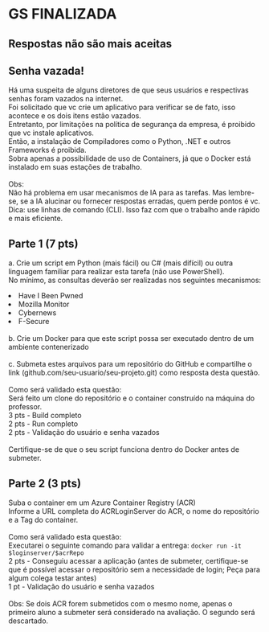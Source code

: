 # GS FINALIZADA
## Respostas não são mais aceitas

## Senha vazada!

Há uma suspeita de alguns diretores de que seus usuários e respectivas senhas foram vazados na internet.<br />
Foi solicitado que vc crie um aplicativo para verificar se de fato, isso acontece e os dois itens estão vazados.<br />
Entretanto, por limitações na política de segurança da empresa, é proibido que vc instale aplicativos. <br />
Então, a instalação de Compiladores como o Python, .NET e outros Frameworks é proibida. <br />
Sobra apenas a possibilidade de uso de Containers, já que o Docker está instalado em suas estações de trabalho. <br />
<br />
Obs:<br />
Não há problema em usar mecanismos de IA para as tarefas. Mas lembre-se, se a IA alucinar ou fornecer respostas erradas, quem perde pontos é vc.<br />
Dica: use linhas de comando (CLI). Isso faz com que o trabalho ande rápido e mais eficiente. <br />

## Parte 1 (7 pts)
a. Crie um script em Python (mais fácil) ou C# (mais difícil) ou outra linguagem familiar para realizar esta tarefa (não use PowerShell).<br />
No mínimo, as consultas deverão ser realizadas nos seguintes mecanismos:<br />
<li>Have I Been Pwned
<li>Mozilla Monitor
<li>Cybernews
<li>F-Secure<br /><br />
b. Crie um Docker para que este script possa ser executado dentro de um ambiente contenerizado<br /><br />
c. Submeta estes arquivos para um repositório do GitHub e compartilhe o link (github.com/seu-usuario/seu-projeto.git) como resposta desta questão.<br />
<br />
Como será validado esta questão:<br />
Será feito um clone do repositório e o container construído na máquina do professor.<br />
3 pts - Build completo<br />
2 pts - Run completo<br />
2 pts - Validação do usuário e senha vazados<br />
<br />
Certifique-se de que o seu script funciona dentro do Docker antes de submeter.<br />

## Parte 2 (3 pts)
Suba o container em um Azure Container Registry (ACR)<br />
Informe a URL completa do ACRLoginServer do ACR, o nome do repositório e a Tag do container.<br />
<br />
Como será validado esta questão:<br />
Executarei o seguinte comando para validar a entrega: ```docker run -it $loginserver/$acrRepo```<br />
2 pts - Conseguiu acessar a aplicação (antes de submeter, certifique-se que é possível acessar o repositório sem a necessidade de login; Peça para algum colega testar antes)<br />
1 pt - Validação do usuário e senha vazados<br />
<br />
Obs: Se dois ACR forem submetidos com o mesmo nome, apenas o primeiro aluno a submeter será considerado na avaliação. O segundo será descartado. 

